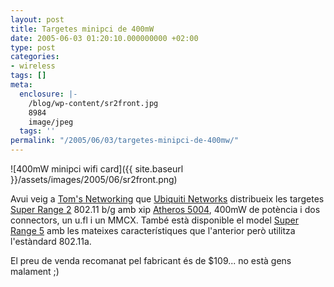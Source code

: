 ```yaml
---
layout: post
title: Targetes minipci de 400mW
date: 2005-06-03 01:20:10.000000000 +02:00
type: post
categories:
- wireless
tags: []
meta:
  enclosure: |-
    /blog/wp-content/sr2front.jpg
    8984
    image/jpeg
  tags: ''
permalink: "/2005/06/03/targetes-minipci-de-400mw/"
---
```

![400mW minipci wifi card]({{ site.baseurl }}/assets/images/2005/06/sr2front.png)

Avui veig a [Tom's Networking](http://www.tomsnetworking.com/News_story_1103.php) que [Ubiquiti Networks](http://www.ubiquiti-networks.com/) distribueix les targetes [Super Range 2](http://www.ubiquiti-networks.com/sr2/index.htm) 802.11 b/g amb xip [Atheros 5004](http://www.atheros.com/pt/AR5004Bulletins.htm), 400mW de potència i dos connectors, un u.fl i un MMCX. També està disponible el model [Super Range 5](http://www.ubiquiti-networks.com/sr5/index.htm) amb les mateixes característiques que l'anterior però utilitza l'estàndard 802.11a.

El preu de venda recomanat pel fabricant és de $109... no està gens malament ;)

